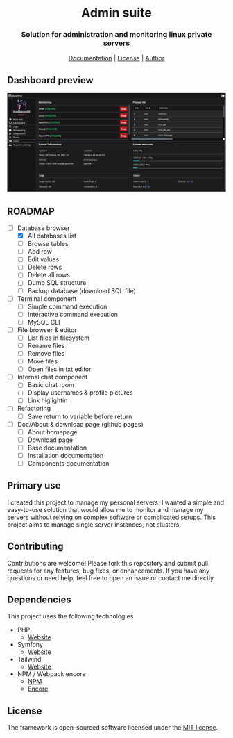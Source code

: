 # <h1 align="center">Admin suite</h1>
### <p align="center">Solution for administration and monitoring linux private servers</p>
<p align="center">
    <a href="https://github.com/lordbecvold/admin-suite/blob/main/DOC.MD" target="_blank">Documentation</a> |
    <a href="https://github.com/lordbecvold/admin-suite/blob/main/LICENSE" target="_blank">License</a> |
    <a href="https://becvar.xyz" target="_blank">Author</a>
</p>

## Dashboard preview
![Dashboard](.github/assets/preview.png)

## ROADMAP
- [ ] Database browser
    - [X] All databases list
    - [ ] Browse tables
    - [ ] Add row
    - [ ] Edit values
    - [ ] Delete rows
    - [ ] Delete all rows
    - [ ] Dump SQL structure
    - [ ] Backup database (download SQL file)
- [ ] Terminal component
    - [ ] Simple command execution
    - [ ] Interactive command execution
    - [ ] MySQL CLI
- [ ] File browser & editor
    - [ ] List files in filesystem
    - [ ] Rename files
    - [ ] Remove files
    - [ ] Move files
    - [ ] Open files in txt editor
- [ ] Internal chat component
    - [ ] Basic chat room
    - [ ] Display usernames & profile pictures
    - [ ] Link higlightin
- [ ] Refactoring
    - [ ] Save return to variable before return
- [ ] Doc/About & download page (github pages)
    - [ ] About homepage
    - [ ] Download page
    - [ ] Base documentation
    - [ ] Installation documentation
    - [ ] Components documentation

## Primary use
I created this project to manage my personal servers. I wanted a simple and easy-to-use solution that would allow me to monitor and manage my servers without relying on complex software or complicated setups. This project aims to manage single server instances, not clusters.

## Contributing
Contributions are welcome! Please fork this repository and submit pull requests for any features, bug fixes, or enhancements. If you have any questions or need help, feel free to open an issue or contact me directly.

## Dependencies
This project uses the following technologies
* PHP
    * [Website](https://php.net)
* Symfony
    * [Website](https://symfony.com)
* Tailwind
    * [Website](https://tailwindcss.com)
* NPM / Webpack encore
    * [NPM](https://docs.npmjs.com)
    * [Encore](https://symfony.com/doc/current/frontend/encore/index.html)

## License
The framework is open-sourced software licensed under the [MIT license](https://opensource.org/licenses/MIT).
